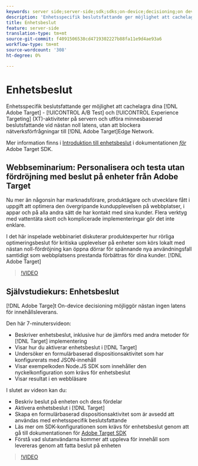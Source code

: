 ```yaml
---
keywords: server side;server-side;sdk;sdks;on-device;decisioning;on device;ondevice;zero latency;latency;near-zero;node.js
description: 'Enhetsspecifik beslutsfattande ger möjlighet att cachelagra dina Adobe Target A/B- och Experience Targeting-aktiviteter (XT) på servern och utföra minnesbaserad beslutsfattande med nästan ingen fördröjning, utan att blockera nätverksförfrågningar till Adobe Target Edge Network. '
title: Enhetsbeslut
feature: server-side
translation-type: tm+mt
source-git-commit: f4091506538cd4719302227b88fa11e9d4ae93a6
workflow-type: tm+mt
source-wordcount: '308'
ht-degree: 0%

---
```



# Enhetsbeslut

Enhetsspecifik beslutsfattande ger möjlighet att cachelagra dina [!DNL Adobe Target] - [!UICONTROL A/B Test] och [!UICONTROL Experience Targeting] (XT)-aktiviteter på servern och utföra minnesbaserad beslutsfattande vid nästan noll latens, utan att blockera nätverksförfrågningar till [!DNL Adobe Target]Edge Network.

Mer information finns i [Introduktion till enhetsbeslut](https://adobetarget-sdks.gitbook.io/docs/on-device-decisioning/introduction-to-on-device-decisioning) i dokumentationen *[för](https://adobetarget-sdks.gitbook.io/docs/)* Adobe Target SDK.

## Webbseminarium: Personalisera och testa utan fördröjning med beslut på enheter från Adobe Target

Nu mer än någonsin har marknadsförare, produktägare och utvecklare fått i uppgift att optimera den övergripande kundupplevelsen på webbplatser, i appar och på alla andra sätt de har kontakt med sina kunder. Flera verktyg med vattentäta skott och komplicerade implementeringar gör det inte enklare.

I det här inspelade webbinariet diskuterar produktexperter hur rörliga optimeringsbeslut för kritiska upplevelser på enheter som körs lokalt med nästan noll-fördröjning kan öppna dörrar för spännande nya användningsfall samtidigt som webbplatsens prestanda förbättras för dina kunder. [!DNL Adobe Target]

>[!VIDEO](https://video.tv.adobe.com/v/328148)

## Självstudiekurs: Enhetsbeslut

[!DNL Adobe Targe]t On-device decisioning möjliggör nästan ingen latens för innehållsleverans.

Den här 7-minutersvideon:

* Beskriver enhetsbeslut, inklusive hur de jämförs med andra metoder för [!DNL Target] implementering
* Visar hur du aktiverar enhetsbeslut i [!DNL Target]
* Undersöker en formulärbaserad dispositionsaktivitet som har konfigurerats med JSON-innehåll
* Visar exempelkoden Node.JS SDK som innehåller den nyckelkonfiguration som krävs för enhetsbeslut
* Visar resultat i en webbläsare

I slutet av videon kan du:

* Beskriv beslut på enheten och dess fördelar
* Aktivera enhetsbeslut i [!DNL Target]
* Skapa en formulärbaserad dispositionsaktivitet som är avsedd att användas med enhetsspecifik beslutsfattande
* Läs mer om SDK-konfigurationen som krävs för enhetsbeslut genom att gå till dokumentationen för [Adobe Target SDK](https://adobetarget-sdks.gitbook.io/docs/on-device-decisioning/introduction-to-on-device-decisioning)
* Förstå vad slutanvändarna kommer att uppleva för innehåll som levereras genom att fatta beslut på enheten

>[!VIDEO](https://video.tv.adobe.com/v/329032)